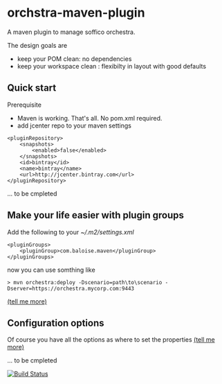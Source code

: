 # orchstra-maven-plugin

A maven plugin to manage soffico orchestra.

The design goals are

- keep your POM clean: no dependencies
- keep your workspace clean : flexibilty in layout with good defaults
 
## Quick start

Prerequisite
- Maven is working. That's all. No pom.xml required.
- add jcenter repo to your maven settings
```
<pluginRepository>
    <snapshots>
        <enabled>false</enabled>
    </snapshots>
    <id>bintray</id>
    <name>bintray</name>
    <url>http://jcenter.bintray.com</url>
</pluginRepository>
```

... to be cmpleted

## Make your life easier with plugin groups

Add the following to your *~/.m2/settings.xml*

```
<pluginGroups>
    <pluginGroup>com.baloise.maven</pluginGroup>
</pluginGroups>
```

now you can use somthing like

`> mvn orchestra:deploy -Dscenario=path\to\scenario -Dserver=https://orchestra.mycorp.com:9443`

[(tell me more)](http://maven.apache.org/guides/introduction/introduction-to-plugin-prefix-mapping.html#Configuring_Maven_to_Search_for_Plugins)

## Configuration options

Of course you have all the options as where to set the properties
[(tell me more)](http://docs.codehaus.org/display/MAVENUSER/MavenPropertiesGuide)

... to be cmpleted

[![Build Status](https://travis-ci.org/baloise/jenkins-maven-plugin.svg)](https://travis-ci.org/baloise/orchstra-maven-plugin)
